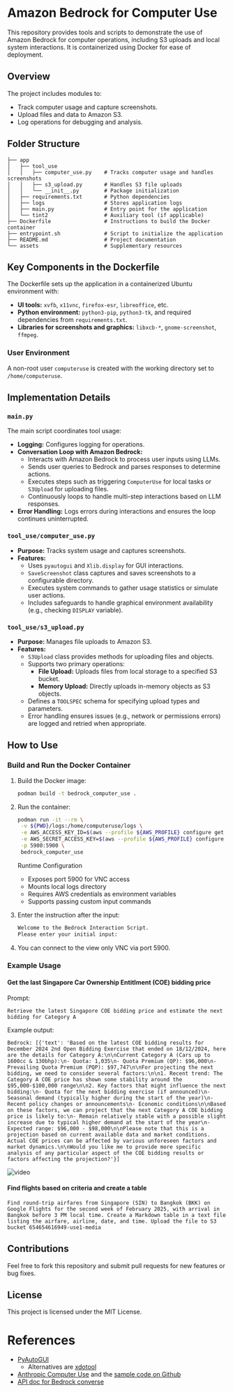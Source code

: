 # Amazon Bedrock for Computer Use

This repository provides tools and scripts to demonstrate the use of Amazon Bedrock for computer operations, including S3 uploads and local system interactions. It is containerized using Docker for ease of deployment.

## Overview
The project includes modules to:
- Track computer usage and capture screenshots.
- Upload files and data to Amazon S3.
- Log operations for debugging and analysis.

## Folder Structure
```
├── app
│   ├── tool_use
│   │   ├── computer_use.py    # Tracks computer usage and handles screenshots
│   │   ├── s3_upload.py       # Handles S3 file uploads
│   │   └── __init__.py        # Package initialization
│   ├── requirements.txt       # Python dependencies
│   ├── logs                   # Stores application logs
│   ├── main.py                # Entry point for the application
│   └── tint2                  # Auxiliary tool (if applicable)
├── Dockerfile                 # Instructions to build the Docker container
├── entrypoint.sh              # Script to initialize the application
├── README.md                  # Project documentation
└── assets                     # Supplementary resources
```

## Key Components in the Dockerfile
The Dockerfile sets up the application in a containerized Ubuntu environment with:
- **UI tools:** `xvfb`, `x11vnc`, `firefox-esr`, `libreoffice`, etc.
- **Python environment:** `python3-pip`, `python3-tk`, and required dependencies from `requirements.txt`.
- **Libraries for screenshots and graphics:** `libxcb-*`, `gnome-screenshot`, `ffmpeg`.

### User Environment
A non-root user `computeruse` is created with the working directory set to `/home/computeruse`.

## Implementation Details

### `main.py`
The main script coordinates tool usage:
- **Logging:** Configures logging for operations.
- **Conversation Loop with Amazon Bedrock:**
  - Interacts with Amazon Bedrock to process user inputs using LLMs.
  - Sends user queries to Bedrock and parses responses to determine actions.
  - Executes steps such as triggering `ComputerUse` for local tasks or `S3Upload` for uploading files.
  - Continuously loops to handle multi-step interactions based on LLM responses.
- **Error Handling:** Logs errors during interactions and ensures the loop continues uninterrupted.

### `tool_use/computer_use.py`
- **Purpose:** Tracks system usage and captures screenshots.
- **Features:**
  - Uses `pyautogui` and `Xlib.display` for GUI interactions.
  - `SaveScreenshot` class captures and saves screenshots to a configurable directory.
  - Executes system commands to gather usage statistics or simulate user actions.
  - Includes safeguards to handle graphical environment availability (e.g., checking `DISPLAY` variable).

### `tool_use/s3_upload.py`
- **Purpose:** Manages file uploads to Amazon S3.
- **Features:**
  - `S3Upload` class provides methods for uploading files and objects.
  - Supports two primary operations:
    - **File Upload:** Uploads files from local storage to a specified S3 bucket.
    - **Memory Upload:** Directly uploads in-memory objects as S3 objects.
  - Defines a `TOOLSPEC` schema for specifying upload types and parameters.
  - Error handling ensures issues (e.g., network or permissions errors) are logged and retried when appropriate.

## How to Use
### Build and Run the Docker Container
1. Build the Docker image:
   ```bash
   podman build -t bedrock_computer_use .
   ```
2. Run the container:
   ```bash
   podman run -it --rm \
    -v ${PWD}/logs:/home/computeruse/logs \
    -e AWS_ACCESS_KEY_ID=$(aws --profile ${AWS_PROFILE} configure get aws_access_key_id) \
    -e AWS_SECRET_ACCESS_KEY=$(aws --profile ${AWS_PROFILE} configure get aws_secret_access_key) \
    -p 5900:5900 \
    bedrock_computer_use
   ```

   Runtime Configuration
   * Exposes port 5900 for VNC access
   * Mounts local logs directory
   * Requires AWS credentials as environment variables
   * Supports passing custom input commands

3. Enter the instruction after the input:
    ```bash
    Welcome to the Bedrock Interaction Script.
    Please enter your initial input:
    ```
4. You can connect to the view only VNC via port 5900.

### Example Usage

#### Get the last Singapore Car Ownership Entitlment (COE) bidding price

Prompt: 

```
Retrieve the latest Singapore COE bidding price and estimate the next bidding for Category A
```

Example output:

```
Bedrock: [{'text': 'Based on the latest COE bidding results for December 2024 2nd Open Bidding Exercise that ended on 18/12/2024, here are the details for Category A:\n\nCurrent Category A (Cars up to 1600cc & 130bhp):\n- Quota: 1,035\n- Quota Premium (QP): $96,000\n- Prevailing Quota Premium (PQP): $97,747\n\nFor projecting the next bidding, we need to consider several factors:\n\n1. Recent trend: The Category A COE price has shown some stability around the $95,000-$100,000 range\n\n2. Key factors that might influence the next bidding:\n- Quota for the next bidding exercise (if announced)\n- Seasonal demand (typically higher during the start of the year)\n- Recent policy changes or announcements\n- Economic conditions\n\nBased on these factors, we can project that the next Category A COE bidding price is likely to:\n- Remain relatively stable with a possible slight increase due to typical higher demand at the start of the year\n- Expected range: $96,000 - $98,000\n\nPlease note that this is a projection based on current available data and market conditions. Actual COE prices can be affected by various unforeseen factors and market dynamics.\n\nWould you like me to provide more specific analysis of any particular aspect of the COE bidding results or factors affecting the projection?'}]
```

![video](assets/computer_use.gif)

#### Find flights based on criteria and create a table

```
Find round-trip airfares from Singapore (SIN) to Bangkok (BKK) on Google Flights for the second week of February 2025, with arrival in Bangkok before 3 PM local time. Create a Markdown table in a text file listing the airfare, airline, date, and time. Upload the file to S3 bucket 654654616949-use1-media
```

## Contributions
Feel free to fork this repository and submit pull requests for new features or bug fixes.

## License
This project is licensed under the MIT License.

# References
* [PyAutoGUI](https://pyautogui.readthedocs.io/en/latest/)
   * Alternatives are [xdotool](https://github.com/jordansissel/xdotool/tree/master)
* [Anthropic Computer Use](https://docs.anthropic.com/en/docs/build-with-claude/computer-use) and the [sample code on Github](https://github.com/anthropics/anthropic-quickstarts/tree/main/computer-use-demo)
* [API doc for Bedrock converse](https://boto3.amazonaws.com/v1/documentation/api/1.35.8/reference/services/bedrock-runtime/client/converse.html)
